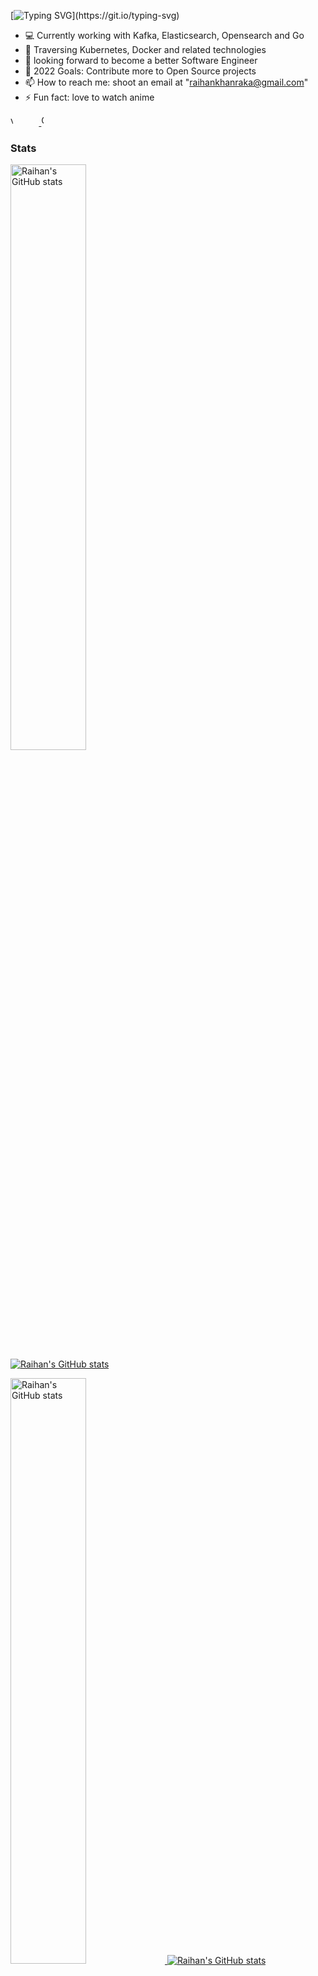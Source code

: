 

   [![Typing SVG](https://readme-typing-svg.herokuapp.com?font=consolas&color=%234DF79A&height=30&lines=HI+there%2C+I'm+Raihan!)](https://git.io/typing-svg)
   
- :computer: Currently working with Kafka, Elasticsearch, Opensearch and Go
- 🔭 Traversing Kubernetes, Docker and related technologies
- 🌱 looking forward to become a better Software Engineer
- 🥅 2022 Goals: Contribute more to Open Source projects
- 📫 How to reach me: shoot an email at "raihankhanraka@gmail.com"
- ⚡ Fun fact: love to watch anime

 <a href="https://github.com/ellerbrock/open-source-badges/">
        <img width=9% height=17 alt="visitors" src="https://visitor-badge.laobi.icu/badge?page_id=raihankhan.raihankhan" />
 </a>
  <a href="https://visitor-badge.laobi.icu/">
        <img width=9% height=17 alt="Open Source Love" src="https://badges.frapsoft.com/os/v1/open-source.svg?v=103" />
 </a>

### Stats


<div class="row">
  <div class="column">
        <a href="https://github.com/raihankhan?tab=repositories">
        <img alt="Raihan's GitHub stats"  width="49%" src="https://github-readme-stats.vercel.app/api?username=raihankhan&count_private=true&show_icons=true&theme=github_dark">
    </a>
  </div>
  <div class="column">
      <a  href="https://github.com/raihankhan?tab=repositories">
      <img alt="Raihan's GitHub stats"  width="49%" src="https://github-readme-streak-stats.herokuapp.com?user=raihankhan&theme=github-dark-blue&fire=DD2727">
   </a>
  </div>
</div>


<p>
    <a href="https://github.com/raihankhan?tab=repositories">
        <img alt="Raihan's GitHub stats"  width="49%" src="https://github-readme-stats.vercel.app/api?username=raihankhan&count_private=true&show_icons=true&theme=github_dark">
    </a>
   <a  href="https://github.com/raihankhan?tab=repositories">
      <img alt="Raihan's GitHub stats"  width="49%" src="https://github-readme-streak-stats.herokuapp.com?user=raihankhan&theme=github-dark-blue&fire=DD2727">
   </a>
   
</p>

<h3 align="left">Languages & Tools:</h3> 

<p align="left">
    <a href="https://github.com/raihankhan/">
        <img width=10% height=25 alt="Kubernetes" src="https://img.shields.io/badge/kubernetes%20-%23326ce5.svg?&style=for-the-badge&logo=kubernetes&logoColor=white"/>
    </a>
     <a href="https://github.com/raihankhan/">
        <img width=9% height=25 alt="Docker" src="https://img.shields.io/badge/docker-%230db7ed.svg?style=for-the-badge&logo=docker&logoColor=white"/>
    </a>
    <a href="https://github.com/raihankhan/">
        <img width=7% height=25 alt="Go" src="https://img.shields.io/badge/go-%2300ADD8.svg?&style=for-the-badge&logo=go&logoColor=white"/>
    </a>
    <br>
    <a href="https://github.com/raihankhan/">
        <img width=10% height=20 alt="Elasticsearch" src="https://badges.aleen42.com/src/elasticsearch.svg" />
    </a>
     <a href="https://github.com/raihankhan/">
        <img width=9% height=20 alt="Kafka" src="https://img.shields.io/badge/Apache%20Kafka-000?style=for-the-badge&logo=apachekafka" />
    </a>
    <a href="https://github.com/raihankhan/">
        <img width=7% height=20 alt="Kibana" src="https://badges.aleen42.com/src/kibana.svg" />
    </a>
</p>

<h3 align="left">Find Me On:</h3> 
<p align="left">
    <a href="https://raihankhan.github.io/">
        <img alt="website" src="https://img.shields.io/badge/website-000000?style=for-the-badge&logo=About.me&logoColor=white"/>
     <a href="https://codeforces.com/profile/Segmented">
        <img alt="codeforces" src="https://img.shields.io/badge/Codeforces-445f9d?style=for-the-badge&logo=Codeforces&logoColor=white"/>
    </a>
    <a href="https://leetcode.com/raihan_khan/">
        <img alt="Leetcode" src="https://img.shields.io/badge/-LeetCode-FFA116?style=for-the-badge&logo=LeetCode&logoColor=black" />
    </a>
    <a href="https://www.hackerrank.com/raihankhanraka">
        <img  alt="visitors" src="https://img.shields.io/badge/-Hackerrank-2EC866?style=for-the-badge&logo=HackerRank&logoColor=white" />
    </a>
</p>

<h3 align="left">Connect with me:</h3> 

<p align="left">
    <a href="https://www.linkedin.com/in/raihan-khan-raka">
        <img alt="Linkedin" src="https://img.shields.io/badge/LinkedIn-0077B5?style=for-the-badge&logo=linkedin&logoColor=white"/>
</p>
